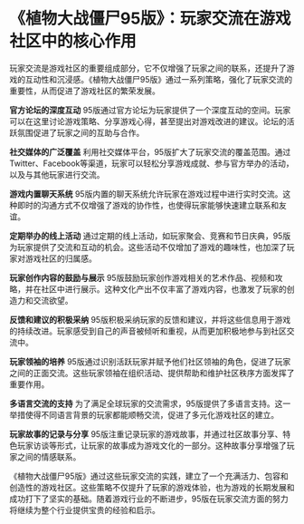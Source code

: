 # 《植物大战僵尸95版》：玩家交流在游戏社区中的核心作用

玩家交流是游戏社区的重要组成部分，它不仅增强了玩家之间的联系，还提升了游戏的互动性和沉浸感。《植物大战僵尸95版》通过一系列策略，强化了玩家交流的重要性，从而促进了游戏社区的繁荣发展。

**官方论坛的深度互动**
95版通过官方论坛为玩家提供了一个深度互动的空间。玩家可以在这里讨论游戏策略、分享游戏心得，甚至提出对游戏改进的建议。论坛的活跃氛围促进了玩家之间的互助与合作。

**社交媒体的广泛覆盖**
利用社交媒体平台，95版扩大了玩家交流的覆盖范围。通过Twitter、Facebook等渠道，玩家可以轻松分享游戏成就、参与官方举办的活动，以及与其他玩家进行交流。

**游戏内置聊天系统**
95版内置的聊天系统允许玩家在游戏过程中进行实时交流。这种即时的沟通方式不仅增强了游戏的协作性，也使得玩家能够快速建立联系和友谊。

**定期举办的线上活动**
通过定期的线上活动，如玩家聚会、竞赛和节日庆典，95版为玩家提供了交流和互动的机会。这些活动不仅增加了游戏的趣味性，也加深了玩家对游戏社区的归属感。

**玩家创作内容的鼓励与展示**
95版鼓励玩家创作游戏相关的艺术作品、视频和攻略，并在社区中进行展示。这种文化产出不仅丰富了游戏内容，也激发了玩家的创造力和交流欲望。

**反馈和建议的积极采纳**
95版积极采纳玩家的反馈和建议，并将这些信息用于游戏的持续改进。玩家感受到自己的声音被倾听和重视，从而更加积极地参与到社区交流中。

**玩家领袖的培养**
95版通过识别活跃玩家并赋予他们社区领袖的角色，促进了玩家之间的正面交流。这些玩家领袖在组织活动、提供帮助和维护社区秩序方面发挥了重要作用。

**多语言交流的支持**
为了满足全球玩家的交流需求，95版提供了多语言支持。这一举措使得不同语言背景的玩家都能顺畅交流，促进了多元化游戏社区的建立。

**玩家故事的记录与分享**
95版注重记录玩家的游戏故事，并通过社区故事分享、特色玩家访谈等形式，让玩家的故事成为游戏文化的一部分。这种故事分享增强了玩家之间的情感联系。

《植物大战僵尸95版》通过这些玩家交流的实践，建立了一个充满活力、包容和创造性的游戏社区。这些策略不仅提升了玩家的游戏体验，也为游戏的长期发展和成功打下了坚实的基础。随着游戏行业的不断进步，95版在玩家交流方面的努力将继续为整个行业提供宝贵的经验和启示。